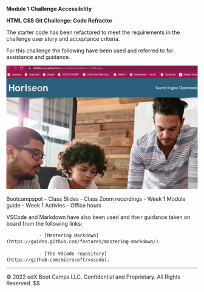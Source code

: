 

**Module 1 Challenge Accessibility**



**HTML CSS Git Challenge: Code Refractor**

The starter code has been refactored to meet the requirements in the challenge user story and acceptance criteria.

For this challenge the following have been used and referred to for assistance and guidance.

<img src="./assets/images/accessibility.png">

Bootcampspot - Class Slides - Class Zoom recordings - Week 1 Module guide - Week 1 Activies - Office hours

VSCode and Markdown have also been used and their guidance taken on board from the following links:

                - [Mastering Markdown](https://guides.github.com/features/mastering-markdown/).

                - [the VSCode repository](https://github.com/microsoft/vscode).

---

© 2022 edX Boot Camps LLC. Confidential and Proprietary. All Rights Reserved.
$$

